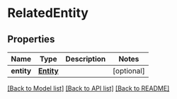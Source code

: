 # RelatedEntity

## Properties
Name | Type | Description | Notes
------------ | ------------- | ------------- | -------------
**entity** | [**Entity**](Entity.md) |  | [optional] 

[[Back to Model list]](../README.md#documentation-for-models) [[Back to API list]](../README.md#documentation-for-api-endpoints) [[Back to README]](../README.md)


